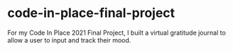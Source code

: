 # code-in-place-final-project
For my Code In Place 2021 Final Project, I built a virtual gratitude journal to allow a user to input and track their mood.
